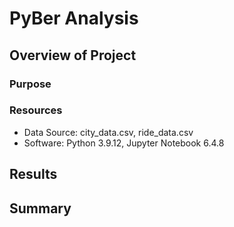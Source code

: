 # PyBer Analysis
## Overview of Project
### Purpose
### Resources
* Data Source: city_data.csv, ride_data.csv
* Software: Python 3.9.12, Jupyter Notebook 6.4.8
## Results
## Summary
